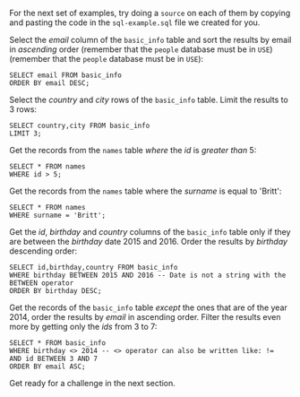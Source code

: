 For the next set of examples, try doing a `source` on each of them by copying and pasting the code in the `sql-example.sql` file we created for you.

Select the _email_ column of the `basic_info` table and sort the results by email in _ascending_ order (remember that the `people` database must be in `USE`) (remember that the `people` database must be in `USE`):

```
SELECT email FROM basic_info
ORDER BY email DESC;
```

Select the _country_ and _city_ rows of the `basic_info` table. Limit the results to 3 rows:

```
SELECT country,city FROM basic_info
LIMIT 3;
```

Get the records from the `names` table _where_ the _id_ is _greater than_ 5:

```
SELECT * FROM names
WHERE id > 5;
```

Get the records from the `names` table where the _surname_ is equal to 'Britt':

```
SELECT * FROM names
WHERE surname = 'Britt';
```

Get the _id_, _birthday_ and _country_ columns of the `basic_info` table only if they are between the _birthday_ date 2015 and 2016. Order the results by _birthday_ descending order:

```
SELECT id,birthday,country FROM basic_info
WHERE birthday BETWEEN 2015 AND 2016 -- Date is not a string with the BETWEEN operator
ORDER BY birthday DESC;
```

Get the records of the `basic_info` table _except_ the ones that are of the year 2014, order the results by _email_ in ascending order. 
Filter the results even more by getting only the _ids_ from 3 to 7:

```
SELECT * FROM basic_info
WHERE birthday <> 2014 -- <> operator can also be written like: !=
AND id BETWEEN 3 AND 7
ORDER BY email ASC;
```

Get ready for a challenge in the next section.
